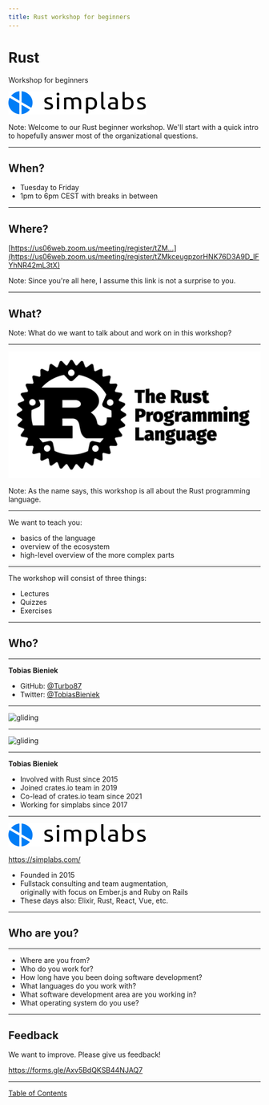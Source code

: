 ```yaml
---
title: Rust workshop for beginners
---
```


# Rust

Workshop for beginners

![simplabs](./assets/simplabs.svg) <!-- .element: height="50" -->

Note: Welcome to our Rust beginner workshop. We'll start with a quick intro
to hopefully answer most of the organizational questions. 

---

## When?

- Tuesday to Friday
- 1pm to 6pm CEST with breaks in between

---

## Where?

[https://us06web.zoom.us/meeting/register/tZM…](https://us06web.zoom.us/meeting/register/tZMkceugpzorHNK76D3A9D_IFYhNR42mL3tX)

Note: Since you're all here, I assume this link is not a surprise to you. 

---

## What?

Note: What do we want to talk about and work on in this workshop?

----

![rust](./assets/rust.png) <!-- .element: height="300" -->

Note: As the name says, this workshop is all about the Rust programming language.

----

We want to teach you:

- basics of the language
- overview of the ecosystem
- high-level overview of the more complex parts

----

The workshop will consist of three things:

- Lectures
- Quizzes
- Exercises

---

## Who?

----

**Tobias Bieniek**

- GitHub: [@Turbo87](https://github.com/Turbo87)
- Twitter: [@TobiasBieniek](https://twitter.com/TobiasBieniek)

----

![gliding](./assets/gliding1.png) <!-- .element: height="600" -->

----

![gliding](./assets/gliding2.png) <!-- .element: height="600" -->

----

**Tobias Bieniek**

- Involved with Rust since 2015
- Joined crates.io team in 2019
- Co-lead of crates.io team since 2021
- Working for simplabs since 2017

----

![simplabs](./assets/simplabs.svg) <!-- .element: height="50" -->

https://simplabs.com/

- Founded in 2015
- Fullstack consulting and team augmentation,  
  originally with focus on Ember.js and Ruby on Rails
- These days also: Elixir, Rust, React, Vue, etc.

---

## Who are you?

----

- Where are you from?
- Who do you work for?
- How long have you been doing software development?
- What languages do you work with?
- What software development area are you working in?
- What operating system do you use?

---

## Feedback

We want to improve. Please give us feedback!

https://forms.gle/Axv5BdQKSB44NJAQ7

---

[Table of Contents](./README.md#/0/1)

